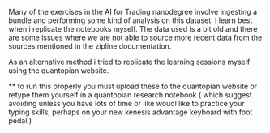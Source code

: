 Many of the exercises in the AI for Trading nanodegree involve ingesting a bundle and performing some kind of analysis on this dataset. I learn best when i replicate the notebooks myself. The data used is a bit old and there are some issues where we are not able to source more recent data from the sources mentioned in the zipline documentation.

As an alternative method i tried to replicate the learning sessions myself using the quantopian website.

** to run this properly you must upload these to the quantopian website or retype them yourself in a quantopian research notebook ( which suggest avoiding unless you have lots of time or like woudl like to practice your typing skills, perhaps on your new kenesis advantage keyboard with foot pedal:)
